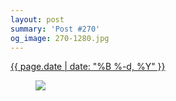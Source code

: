 ```yaml
---
layout: post
summary: 'Post #270'
og_image: 270-1280.jpg
---
```


<p>
 <time>
  <a href="/270">
   {{ page.date | date: "%B %-d, %Y" }}
  </a>
 </time>
 <a href="/270">
  <figure data-taken="1/10/2014">
   <img sizes="(min-width: 700px) 50vw, calc(100vw - 2rem)" src="{{ site.assets_url }}/270-640.jpg" srcset="{{ site.assets_url }}/270-1280.jpg 1280w, {{ site.assets_url }}/270-960.jpg 960w, {{ site.assets_url }}/270-640.jpg 640w, {{ site.assets_url }}/270-320.jpg 320w"/>
  </figure>
 </a>
</p>
